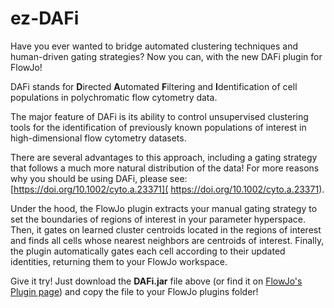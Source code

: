 # ez-DAFi
Have you ever wanted to bridge automated clustering techniques and 
human-driven gating strategies? Now you can, with the new DAFi
plugin for FlowJo!

DAFi stands for **D**irected **A**utomated **F**iltering and
**I**dentification of cell populations in polychromatic
flow cytometry data.

The major feature of DAFi is its ability to control unsupervised
clustering tools for the identification of previously known
populations of interest in high-dimensional flow cytometry
datasets.

There are several advantages to this approach, including a 
gating strategy that follows a much more natural distribution of
the data! For more reasons why you should be using DAFi,
please see: [https://doi.org/10.1002/cyto.a.23371]( https://doi.org/10.1002/cyto.a.23371). 

Under the hood, the FlowJo plugin extracts your manual gating
strategy to set the boundaries of regions of interest in your
parameter hyperspace. Then, it gates on learned cluster centroids
located in the regions of interest and finds all cells whose
nearest neighbors are centroids of interest. Finally, the plugin
automatically gates each cell according to their updated
identities, returning them to your FlowJo workspace.

Give it try! Just download the __DAFi.jar__ file above (or find it
on [FlowJo's Plugin page](https://www.flowjo.com/exchange/#/)) and
copy the file to your FlowJo plugins folder!
  
  